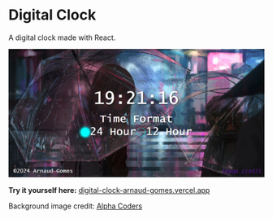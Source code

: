 # Digital Clock

A digital clock made with React.

[![Preview](src/assets/preview.png)](https://digital-clock-arnaud-gomes.vercel.app/)

**Try it yourself here:** [digital-clock-arnaud-gomes.vercel.app](https://digital-clock-arnaud-gomes.vercel.app/)

Background image credit: [Alpha Coders](https://wall.alphacoders.com/big.php?i=976013)
